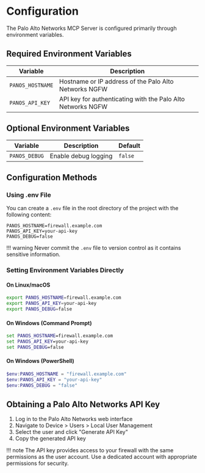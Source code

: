 # Configuration

The Palo Alto Networks MCP Server is configured primarily through environment variables.

## Required Environment Variables

| Variable | Description |
|----------|-------------|
| `PANOS_HOSTNAME` | Hostname or IP address of the Palo Alto Networks NGFW |
| `PANOS_API_KEY` | API key for authenticating with the Palo Alto Networks NGFW |

## Optional Environment Variables

| Variable | Description | Default |
|----------|-------------|---------|
| `PANOS_DEBUG` | Enable debug logging | `false` |

## Configuration Methods

### Using .env File

You can create a `.env` file in the root directory of the project with the following content:

```
PANOS_HOSTNAME=firewall.example.com
PANOS_API_KEY=your-api-key
PANOS_DEBUG=false
```

!!! warning
    Never commit the `.env` file to version control as it contains sensitive information.

### Setting Environment Variables Directly

#### On Linux/macOS

```bash
export PANOS_HOSTNAME=firewall.example.com
export PANOS_API_KEY=your-api-key
export PANOS_DEBUG=false
```

#### On Windows (Command Prompt)

```cmd
set PANOS_HOSTNAME=firewall.example.com
set PANOS_API_KEY=your-api-key
set PANOS_DEBUG=false
```

#### On Windows (PowerShell)

```powershell
$env:PANOS_HOSTNAME = "firewall.example.com"
$env:PANOS_API_KEY = "your-api-key"
$env:PANOS_DEBUG = "false"
```

## Obtaining a Palo Alto Networks API Key

1. Log in to the Palo Alto Networks web interface
2. Navigate to Device > Users > Local User Management
3. Select the user and click "Generate API Key"
4. Copy the generated API key

!!! note
    The API key provides access to your firewall with the same permissions as the user account. Use a dedicated account with appropriate permissions for security.
